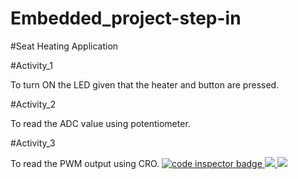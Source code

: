# Embedded_project-step-in
#Seat Heating Application

#Activity_1

To turn ON the LED given that the heater and button are pressed.

#Activity_2

To read the ADC value using potentiometer.

#Activity_3

To read the PWM output using CRO.
<a href="https://frontend.code-inspector.com/public/user/github/Nukalayashoda">
   <img src="https://code-inspector.com/public/badge/user/github/Nukalayashoda?style=light" alt="code inspector badge" />
   <img src="https://www.code-inspector.com/project/28860/score/svg" />
    <img src="https://www.code-inspector.com/project/28860/status/svg" />
</a>
